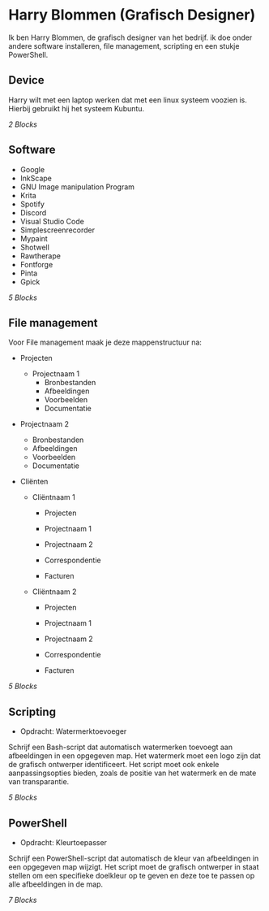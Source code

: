 # Harry Blommen (Grafisch Designer)
Ik ben Harry Blommen, de grafisch designer van het bedrijf. ik doe onder andere software installeren, file management, scripting en een stukje PowerShell.


## Device
Harry wilt met een laptop werken dat met een linux systeem voozien is.
Hierbij gebruikt hij het systeem Kubuntu. 

_2 Blocks_

## Software
* Google 
* InkScape
* GNU Image manipulation Program
* Krita 
* Spotify
* Discord 
* Visual Studio Code
* Simplescreenrecorder
* Mypaint 
* Shotwell
* Rawtherape
* Fontforge 
* Pinta 
* Gpick
 







_5 Blocks_

## File management 
Voor File management maak je deze mappenstructuur na:


* Projecten
  * Projectnaam 1
    * Bronbestanden
    * Afbeeldingen
    * Voorbeelden
    * Documentatie

 * Projectnaam 2
    * Bronbestanden
    * Afbeeldingen
    * Voorbeelden
    * Documentatie

* Cliënten
   * Cliëntnaam 1
     * Projecten
     * Projectnaam 1
     * Projectnaam 2
 
     * Correspondentie
     * Facturen

  * Cliëntnaam 2
    *  Projecten
     * Projectnaam 1
     * Projectnaam 2

     * Correspondentie
     * Facturen




_5 Blocks_

## Scripting
* Opdracht: Watermerktoevoeger

Schrijf een Bash-script dat automatisch watermerken toevoegt aan afbeeldingen in een opgegeven map. Het watermerk moet een logo zijn dat de grafisch ontwerper identificeert. Het script moet ook enkele aanpassingsopties bieden, zoals de positie van het watermerk en de mate van transparantie.

_5 Blocks_

## PowerShell
* Opdracht: Kleurtoepasser

Schrijf een PowerShell-script dat automatisch de kleur van afbeeldingen in een opgegeven map wijzigt. Het script moet de grafisch ontwerper in staat stellen om een specifieke doelkleur op te geven en deze toe te passen op alle afbeeldingen in de map.

_7 Blocks_